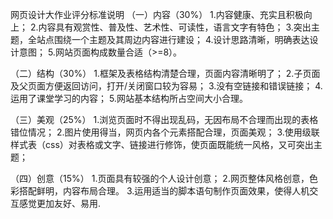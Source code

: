 网页设计大作业评分标准说明
（一）内容（30%）
1.内容健康、充实且积极向上；
2.内容具有观赏性、普及性、艺术性、可读性，语言文字有特色；
3.突出主题，全站点围绕一个主题及其周边内容进行建设；
4.设计思路清晰，明确表达设计意图；
5.网站页面构成数量合适（>=8）。

（二）结构（30%）
1.框架及表格结构清楚合理，页面内容清晰明了；
2.子页面及父页面方便返回访问，打开/关闭窗口较为容易；
3.没有空链接和错误链接；
4.运用了课堂学习的内容；
5.网站基本结构所占空间大小合理。

（三）美观（25%） 
1.浏览页面时不得出现乱码，无因布局不合理而出现的表格错位情况；
2.图片使用得当，网页内各个元素搭配合理，页面美观；
3.使用级联样式表（css）对表格或文字、链接进行修饰，使页面既能统一风格，又可突出主题；

（四）创意（15%）
1.页面具有较强的个人设计创意；
2.网页整体风格创意，色彩搭配鲜明，内容布局合理。
3.运用适当的脚本语句制作页面效果，使得人机交互感觉更加友好、易用.
